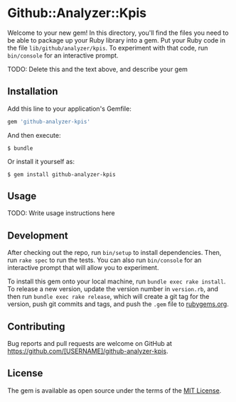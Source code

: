 # Github::Analyzer::Kpis

Welcome to your new gem! In this directory, you'll find the files you need to be able to package up your Ruby library into a gem. Put your Ruby code in the file `lib/github/analyzer/kpis`. To experiment with that code, run `bin/console` for an interactive prompt.

TODO: Delete this and the text above, and describe your gem

## Installation

Add this line to your application's Gemfile:

```ruby
gem 'github-analyzer-kpis'
```

And then execute:

    $ bundle

Or install it yourself as:

    $ gem install github-analyzer-kpis

## Usage

TODO: Write usage instructions here

## Development

After checking out the repo, run `bin/setup` to install dependencies. Then, run `rake spec` to run the tests. You can also run `bin/console` for an interactive prompt that will allow you to experiment.

To install this gem onto your local machine, run `bundle exec rake install`. To release a new version, update the version number in `version.rb`, and then run `bundle exec rake release`, which will create a git tag for the version, push git commits and tags, and push the `.gem` file to [rubygems.org](https://rubygems.org).

## Contributing

Bug reports and pull requests are welcome on GitHub at https://github.com/[USERNAME]/github-analyzer-kpis.


## License

The gem is available as open source under the terms of the [MIT License](http://opensource.org/licenses/MIT).


